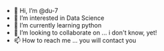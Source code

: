 - 👋 Hi, I’m @du-7
- 👀 I’m interested in Data Science
- 🌱 I’m currently learning python
- 💞️ I’m looking to collaborate on ... i don't know, yet!
- 📫 How to reach me ... you will contact you
<!---
du-7/du-7 is a ✨ special ✨ repository because its `README.md` (this file) appears on your GitHub profile.
You can click the Preview link to take a look at your changes.
--->
